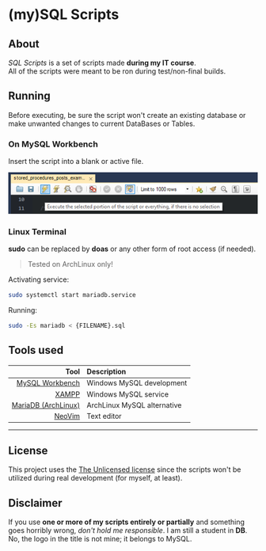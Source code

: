 # (my)SQL Scripts

## About

_SQL Scripts_ is a set of scripts made **during my IT course**.  
All of the scripts were meant to be ron during test/non-final builds.

## Running

Before executing, be sure the script won't create an existing database or make unwanted changes to current DataBases or Tables.

### On MySQL Workbench

Insert the script into a blank or active file.

![how to](img/run_on_workbench.png)

### Linux Terminal

**sudo** can be replaced by **doas** or any other form of root access (if needed).

> Tested on ArchLinux only!

Activating service:

```sh
sudo systemctl start mariadb.service
```

Running:

```sh
sudo -Es mariadb < {FILENAME}.sql
```

## Tools used

| Tool                                                            | Description                 |
| --------------------------------------------------------------: | :-------------------------- |
| [MySQL Workbench](https://www.mysql.com/products/workbench/)    | Windows MySQL development   |
| [XAMPP](https://www.apachefriends.org/)                         | Windows MySQL service       |
| [MariaDB (ArchLinux)](https://wiki.archlinux.org/title/MariaDB) | ArchLinux MySQL alternative |
| [NeoVim](https://neovim.io/)                                    | Text editor                 |

---

## License

This project uses the [The Unlicensed license](LICENSE) since the scripts won't be utilized during real development (for myself, at least).  

## Disclaimer

If you use **one or more of my scripts entirely or partially** and something goes horribly wrong, _don't hold me responsible_. I am still a student in **DB**.  
No, the logo in the title is not mine; it belongs to MySQL.

